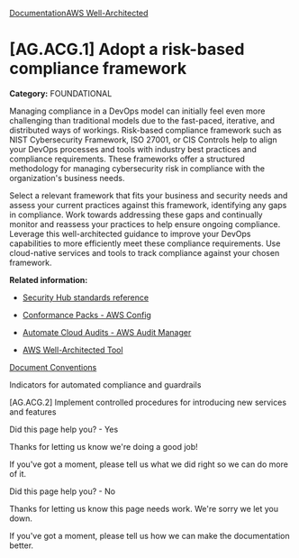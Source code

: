 [Documentation](/index.html)[AWS Well-Architected](devops-guidance.html)

# [AG.ACG.1] Adopt a risk-based compliance framework

**Category:** FOUNDATIONAL

Managing compliance in a DevOps model can initially feel even more challenging than traditional models due to the fast-paced, iterative, and distributed ways of workings. Risk-based compliance framework such as NIST Cybersecurity Framework, ISO 27001, or CIS Controls help to align your DevOps processes and tools with industry best practices and compliance requirements. These frameworks offer a structured methodology for managing cybersecurity risk in compliance with the organization's business needs.

Select a relevant framework that fits your business and security needs and assess your current practices against this framework, identifying any gaps in compliance. Work towards addressing these gaps and continually monitor and reassess your practices to help ensure ongoing compliance. Leverage this well-architected guidance to improve your DevOps capabilities to more efficiently meet these compliance requirements. Use cloud-native services and tools to track compliance against your chosen framework.

**Related information:**

* [Security Hub standards reference](https://docs.aws.amazon.com/securityhub/latest/userguide/standards-reference.html)

* [Conformance Packs - AWS Config](https://docs.aws.amazon.com/config/latest/developerguide/conformance-packs.html)

* [Automate Cloud Audits - AWS Audit Manager](https://aws.amazon.com/audit-manager/)

* [AWS Well-Architected Tool](https://aws.amazon.com/well-architected-tool/)


[Document Conventions](/general/latest/gr/docconventions.html)

Indicators for automated compliance and guardrails

\[AG.ACG.2] Implement controlled procedures for introducing new services and features

Did this page help you? - Yes

Thanks for letting us know we're doing a good job!

If you've got a moment, please tell us what we did right so we can do more of it.

Did this page help you? - No

Thanks for letting us know this page needs work. We're sorry we let you down.

If you've got a moment, please tell us how we can make the documentation better.</awsdocs-view></awsui-app-layout>